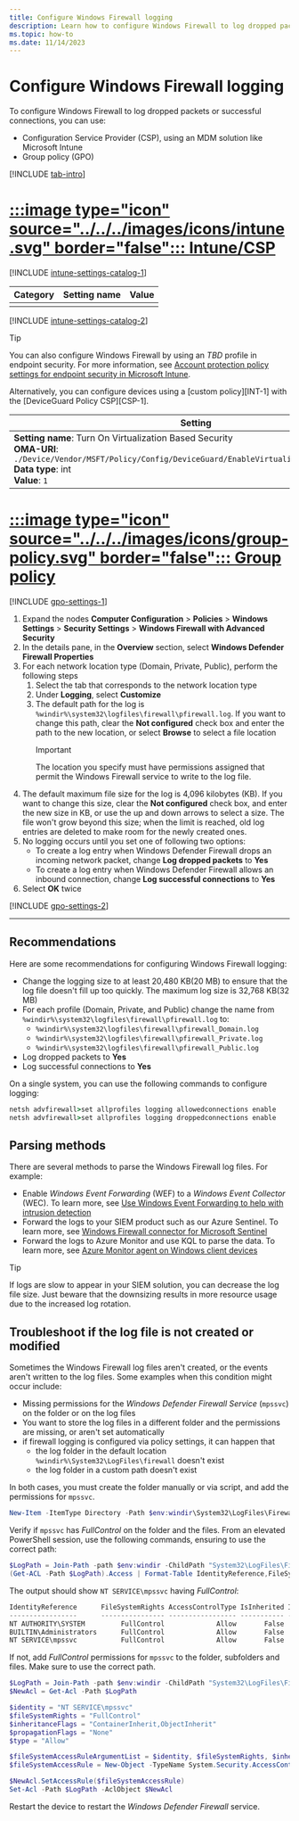 ```yaml
---
title: Configure Windows Firewall logging 
description: Learn how to configure Windows Firewall to log dropped packets or successful connections with CSP and group policy.
ms.topic: how-to
ms.date: 11/14/2023
---
```


# Configure Windows Firewall logging

To configure Windows Firewall to log dropped packets or successful connections, you can use:

- Configuration Service Provider (CSP), using an MDM solution like Microsoft Intune
- Group policy (GPO)

[!INCLUDE [tab-intro](../../../../../includes/configure/tab-intro.md)]

# [:::image type="icon" source="../../../images/icons/intune.svg" border="false"::: **Intune/CSP**](#tab/intune)

[!INCLUDE [intune-settings-catalog-1](../../../../../includes/configure/intune-settings-catalog-1.md)]

| Category | Setting name | Value |
|--|--|--|
| | | |

[!INCLUDE [intune-settings-catalog-2](../../../../../includes/configure/intune-settings-catalog-2.md)]

> [!TIP]
> You can also configure Windows Firewall by using an *TBD* profile in endpoint security. For more information, see [Account protection policy settings for endpoint security in Microsoft Intune](/mem/intune/protect/endpoint-security-account-protection-profile-settings).

Alternatively, you can configure devices using a [custom policy][INT-1] with the [DeviceGuard Policy CSP][CSP-1].

| Setting |
|--------|
| **Setting name**: Turn On Virtualization Based Security<br>**OMA-URI**: `./Device/Vendor/MSFT/Policy/Config/DeviceGuard/EnableVirtualizationBasedSecurity`<br>**Data type**: int<br>**Value**: `1`|

# [:::image type="icon" source="../../../images/icons/group-policy.svg" border="false"::: **Group policy**](#tab/gpo)

[!INCLUDE [gpo-settings-1](../../../../../includes/configure/gpo-settings-1.md)]

1. Expand the nodes **Computer Configuration** > **Policies** > **Windows Settings** > **Security Settings** > **Windows Firewall with Advanced Security**
1. In the details pane, in the **Overview** section, select **Windows Defender Firewall Properties**
1. For each network location type (Domain, Private, Public), perform the following steps
    1. Select the tab that corresponds to the network location type
    1. Under **Logging**, select **Customize**
    1. The default path for the log is `%windir%\system32\logfiles\firewall\pfirewall.log`. If you want to change this path, clear the **Not configured** check box and enter the path to the new location, or select **Browse** to select a file location
        > [!IMPORTANT]
        > The location you specify must have permissions assigned that permit the Windows Firewall service to write to the log file.
1. The default maximum file size for the log is 4,096 kilobytes (KB). If you want to change this size, clear the **Not configured** check box, and enter the new size in KB, or use the up and down arrows to select a size. The file won't grow beyond this size; when the limit is reached, old log entries are deleted to make room for the newly created ones.
1. No logging occurs until you set one of following two options:
    - To create a log entry when Windows Defender Firewall drops an incoming network packet, change **Log dropped packets** to **Yes**
    - To create a log entry when Windows Defender Firewall allows an inbound connection, change **Log successful connections** to **Yes**
1. Select **OK** twice

[!INCLUDE [gpo-settings-2](../../../../../includes/configure/gpo-settings-2.md)]

---

## Recommendations

Here are some recommendations for configuring Windows Firewall logging:

- Change the logging size to at least 20,480 KB(20 MB) to ensure that the log file doesn't fill up too quickly. The maximum log size is 32,768 KB(32 MB)
- For each profile (Domain, Private, and Public) change the name from `%windir%\system32\logfiles\firewall\pfirewall.log` to:
  - `%windir%\system32\logfiles\firewall\pfirewall_Domain.log`
  - `%windir%\system32\logfiles\firewall\pfirewall_Private.log`
  - `%windir%\system32\logfiles\firewall\pfirewall_Public.log`
- Log dropped packets to **Yes**
- Log successful connections to **Yes**

On a single system, you can use the following commands to configure logging:

```cmd
netsh advfirewall>set allprofiles logging allowedconnections enable
netsh advfirewall>set allprofiles logging droppedconnections enable
```

## Parsing methods

There are several methods to parse the Windows Firewall log files. For example:

- Enable *Windows Event Forwarding* (WEF) to a *Windows Event Collector* (WEC). To learn more, see [Use Windows Event Forwarding to help with intrusion detection](/windows/security/threat-protection/use-windows-event-forwarding-to-assist-in-intrusion-detection)
- Forward the logs to your SIEM product such as our Azure Sentinel. To learn more, see [Windows Firewall connector for Microsoft Sentinel](/azure/sentinel/data-connectors/windows-firewall)
- Forward the logs to Azure Monitor and use KQL to parse the data. To learn more, see [Azure Monitor agent on Windows client devices](/azure/azure-monitor/agents/azure-monitor-agent-windows-client)

> [!TIP]
> If logs are slow to appear in your SIEM solution, you can decrease the log file size. Just beware that the downsizing results in more resource usage due to the increased log rotation.

## Troubleshoot if the log file is not created or modified

Sometimes the Windows Firewall log files aren't created, or the events aren't written to the log files. Some examples when this condition might occur include:

- Missing permissions for the *Windows Defender Firewall Service* (`mpssvc`) on the folder or on the log files
- You want to store the log files in a different folder and the permissions are missing, or aren't set automatically
- if firewall logging is configured via policy settings, it can happen that
  - the log folder in the default location `%windir%\System32\LogFiles\firewall` doesn't exist
  - the log folder in a custom path doesn't exist

In both cases, you must create the folder manually or via script, and add the permissions for `mpssvc`.

```PowerShell
New-Item -ItemType Directory -Path $env:windir\System32\LogFiles\Firewall
```

Verify if `mpssvc` has *FullControl* on the folder and the files. From an elevated PowerShell session, use the following commands, ensuring to use the correct path:

```PowerShell
$LogPath = Join-Path -path $env:windir -ChildPath "System32\LogFiles\Firewall"
(Get-ACL -Path $LogPath).Access | Format-Table IdentityReference,FileSystemRights,AccessControlType,IsInherited,InheritanceFlags -AutoSize
```

The output should show `NT SERVICE\mpssvc` having *FullControl*:

```PowerShell
IdentityReference      FileSystemRights AccessControlType IsInherited InheritanceFlags
-----------------      ---------------- ----------------- ----------- ----------------
NT AUTHORITY\SYSTEM         FullControl             Allow       False    ObjectInherit
BUILTIN\Administrators      FullControl             Allow       False    ObjectInherit
NT SERVICE\mpssvc           FullControl             Allow       False    ObjectInherit
```

If not, add *FullControl* permissions for `mpssvc` to the folder, subfolders and files. Make sure to use the correct path.

```PowerShell
$LogPath = Join-Path -path $env:windir -ChildPath "System32\LogFiles\Firewall"
$NewAcl = Get-Acl -Path $LogPath 

$identity = "NT SERVICE\mpssvc"
$fileSystemRights = "FullControl"
$inheritanceFlags = "ContainerInherit,ObjectInherit"
$propagationFlags = "None"
$type = "Allow"

$fileSystemAccessRuleArgumentList = $identity, $fileSystemRights, $inheritanceFlags, $propagationFlags, $type
$fileSystemAccessRule = New-Object -TypeName System.Security.AccessControl.FileSystemAccessRule -ArgumentList $fileSystemAccessRuleArgumentList

$NewAcl.SetAccessRule($fileSystemAccessRule)
Set-Acl -Path $LogPath -AclObject $NewAcl
```

Restart the device to restart the *Windows Defender Firewall* service.
